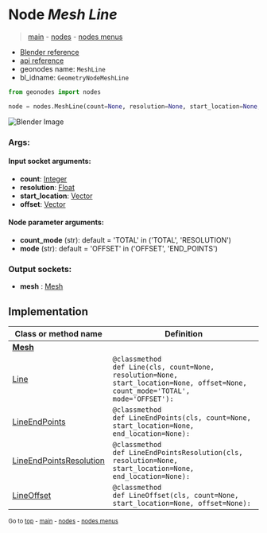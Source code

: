 # Node *Mesh Line*

> [main](../index.md) - [nodes](nodes.md) - [nodes menus](nodes_menus.md)

- [Blender reference](https://docs.blender.org/manual/en/latest/modeling/geometry_nodes/mesh_primitives/mesh_line.html)
- [api reference](https://docs.blender.org/api/current/bpy.types.GeometryNodeMeshLine.html)
- geonodes name: `MeshLine`
- bl_idname: `GeometryNodeMeshLine`

```python
from geonodes import nodes

node = nodes.MeshLine(count=None, resolution=None, start_location=None, offset=None, count_mode='TOTAL', mode='OFFSET')
```

![Blender Image](https://docs.blender.org/manual/en/latest/_images/node-types_GeometryNodeMeshLine.webp)

### Args:

#### Input socket arguments:

- **count**: [Integer](Integer.md)
- **resolution**: [Float](Float.md)
- **start_location**: [Vector](Vector.md)
- **offset**: [Vector](Vector.md)

#### Node parameter arguments:

- **count_mode** (str): default = 'TOTAL' in ('TOTAL', 'RESOLUTION')
- **mode** (str): default = 'OFFSET' in ('OFFSET', 'END_POINTS')

### Output sockets:

- **mesh** : [Mesh](Mesh.md)

## Implementation

| Class or method name | Definition |
|----------------------|------------|
| **[Mesh](Mesh.md)** |
| [Line](Mesh.md#Line) | `@classmethod`<br> `def Line(cls, count=None, resolution=None, start_location=None, offset=None, count_mode='TOTAL', mode='OFFSET'):` |
| [LineEndPoints](Mesh.md#LineEndPoints) | `@classmethod`<br> `def LineEndPoints(cls, count=None, start_location=None, end_location=None):` |
| [LineEndPointsResolution](Mesh.md#LineEndPointsResolution) | `@classmethod`<br> `def LineEndPointsResolution(cls, resolution=None, start_location=None, end_location=None):` |
| [LineOffset](Mesh.md#LineOffset) | `@classmethod`<br> `def LineOffset(cls, count=None, start_location=None, offset=None):` |

<sub>Go to [top](#node-mesh-line) - [main](../index.md) - [nodes](nodes.md) - [nodes menus](nodes_menus.md)</sub>

